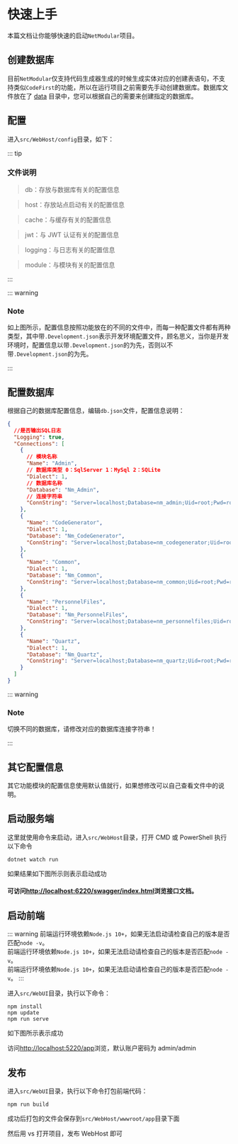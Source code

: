 # 快速上手

本篇文档让你能够快速的启动`NetModular`项目。

## 创建数据库

目前`NetModular`仅支持代码生成器生成的时候生成实体对应的创建表语句，不支持类似`CodeFirst`的功能，所以在运行项目之前需要先手动创建数据库。数据库文件放在了 [data](https://github.com/iamoldli/NetModular/tree/master/data) 目录中，您可以根据自己的需要来创建指定的数据库。

## 配置

进入`src/WebHost/config`目录，如下：

<nm-img id="20190821142628"/>

::: tip

### 文件说明

> db：存放与数据库有关的配置信息

> host：存放站点启动有关的配置信息

> cache：与缓存有关的配置信息

> jwt：与 JWT 认证有关的配置信息

> logging：与日志有关的配置信息

> module：与模块有关的配置信息

:::

::: warning

### Note

如上图所示，配置信息按照功能放在的不同的文件中，而每一种配置文件都有两种类型，其中带`.Development.json`表示开发环境配置文件，顾名思义，当你是开发环境时，配置信息以带`.Development.json`的为先，否则以不带`.Development.json`的为先。

:::

## 配置数据库

根据自己的数据库配置信息，编辑`db.json`文件，配置信息说明：

```json
{
  //是否输出SQL日志
  "Logging": true,
  "Connections": [
    {
      // 模块名称
      "Name": "Admin",
      // 数据库类型 0：SqlServer 1：MySql 2：SQLite
      "Dialect": 1,
      // 数据库名称
      "Database": "Nm_Admin",
      // 连接字符串
      "ConnString": "Server=localhost;Database=nm_admin;Uid=root;Pwd=root;Allow User Variables=True;charset=utf8;SslMode=none;"
    },
    {
      "Name": "CodeGenerator",
      "Dialect": 1,
      "Database": "Nm_CodeGenerator",
      "ConnString": "Server=localhost;Database=nm_codegenerator;Uid=root;Pwd=root;Allow User Variables=True;charset=utf8;SslMode=none;"
    },
    {
      "Name": "Common",
      "Dialect": 1,
      "Database": "Nm_Common",
      "ConnString": "Server=localhost;Database=nm_common;Uid=root;Pwd=root;Allow User Variables=True;charset=utf8;SslMode=none;"
    },
    {
      "Name": "PersonnelFiles",
      "Dialect": 1,
      "Database": "Nm_PersonnelFiles",
      "ConnString": "Server=localhost;Database=nm_personnelfiles;Uid=root;Pwd=root;Allow User Variables=True;charset=utf8;SslMode=none;"
    },
    {
      "Name": "Quartz",
      "Dialect": 1,
      "Database": "Nm_Quartz",
      "ConnString": "Server=localhost;Database=nm_quartz;Uid=root;Pwd=root;Allow User Variables=True;charset=utf8;SslMode=none;"
    }
  ]
}
```

::: warning

### Note

切换不同的数据库，请修改对应的数据库连接字符串！

:::

## 其它配置信息

其它功能模块的配置信息使用默认值就行，如果想修改可以自己查看文件中的说明。

## 启动服务端

这里就使用命令来启动，进入`src/WebHost`目录，打开 CMD 或 PowerShell 执行以下命令

```
dotnet watch run
```

如果结果如下图所示则表示启动成功

<nm-img id="20190821144717"/>

#### 可访问[http://localhost:6220/swagger/index.html](http://localhost:6220/swagger/index.html)浏览接口文档。

<nm-img id="20190821145531"/>

## 启动前端

::: warning
前端运行环境依赖`Node.js 10+`，如果无法启动请检查自己的版本是否匹配`node -v`。  
前端运行环境依赖`Node.js 10+`，如果无法启动请检查自己的版本是否匹配`node -v`。  
前端运行环境依赖`Node.js 10+`，如果无法启动请检查自己的版本是否匹配`node -v`。
:::

进入`src/WebUI`目录，执行以下命令：

```
npm install
npm update
npm run serve
```

如下图所示表示成功

<nm-img id="20190821145614"/>

访问[http://localhost:5220/app](http://localhost:5220/app)浏览，默认账户密码为 admin/admin

## 发布

进入`src/WebUI`目录，执行以下命令打包前端代码：

```
npm run build
```

成功后打包的文件会保存到`src/WebHost/wwwroot/app`目录下面

然后用 vs 打开项目，发布 WebHost 即可
